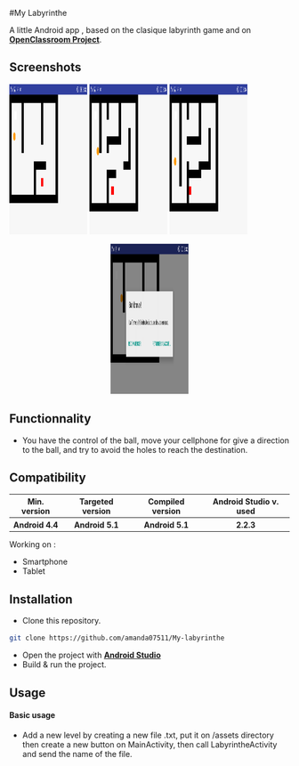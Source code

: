 #My Labyrinthe

A little Android app , based on the clasique labyrinth game and on [**OpenClassroom Project**](https://openclassrooms.com/courses/creez-des-applications-pour-android/tp-un-labyrinthe). 

## Screenshots
<img src="./Screenshots/level1.png" width="140" height="270"/> <img src="./Screenshots/level2.png" width="140" height="270"/> <img src="./Screenshots/level3.png" width="140" height="270"/>
<p align="center">
<img src="./Screenshots/GameOver.png" width="140" height="270"/>
</p>

## Functionnality

- You have the control of the ball, move your cellphone for give a direction to the ball, and try to avoid the holes to reach the destination.


## Compatibility

<table>
<tr>
  <th><b>Min. version</b></th>
  <th><b>Targeted version</b></th>
  <th><b>Compiled version</b></th>
  <th><b>Android Studio v. used</b></th>
</tr>
<tr>
  <th>Android 4.4</th>
  <th>Android 5.1</th>
  <th>Android 5.1</th>
  <th>2.2.3</th>
</tr>
</table>

Working on :
- Smartphone
- Tablet

## Installation

- Clone this repository.
```sh
git clone https://github.com/amanda07511/My-labyrinthe
```
- Open the project with [**Android Studio**](https://developer.android.com/studio/index.html)
- Build & run the project.


## Usage

#### Basic usage
- Add a new level by creating a new file .txt, put it on /assets directory then create a new button on MainActivity, then call LabyrintheActivity and send the name of the file.

